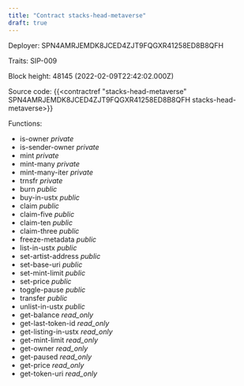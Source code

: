 ```yaml
---
title: "Contract stacks-head-metaverse"
draft: true
---
```

Deployer: SPN4AMRJEMDK8JCED4ZJT9FQGXR41258ED8B8QFH

Traits:
SIP-009 



Block height: 48145 (2022-02-09T22:42:02.000Z)

Source code: {{<contractref "stacks-head-metaverse" SPN4AMRJEMDK8JCED4ZJT9FQGXR41258ED8B8QFH stacks-head-metaverse>}}

Functions:

* is-owner _private_
* is-sender-owner _private_
* mint _private_
* mint-many _private_
* mint-many-iter _private_
* trnsfr _private_
* burn _public_
* buy-in-ustx _public_
* claim _public_
* claim-five _public_
* claim-ten _public_
* claim-three _public_
* freeze-metadata _public_
* list-in-ustx _public_
* set-artist-address _public_
* set-base-uri _public_
* set-mint-limit _public_
* set-price _public_
* toggle-pause _public_
* transfer _public_
* unlist-in-ustx _public_
* get-balance _read_only_
* get-last-token-id _read_only_
* get-listing-in-ustx _read_only_
* get-mint-limit _read_only_
* get-owner _read_only_
* get-paused _read_only_
* get-price _read_only_
* get-token-uri _read_only_
